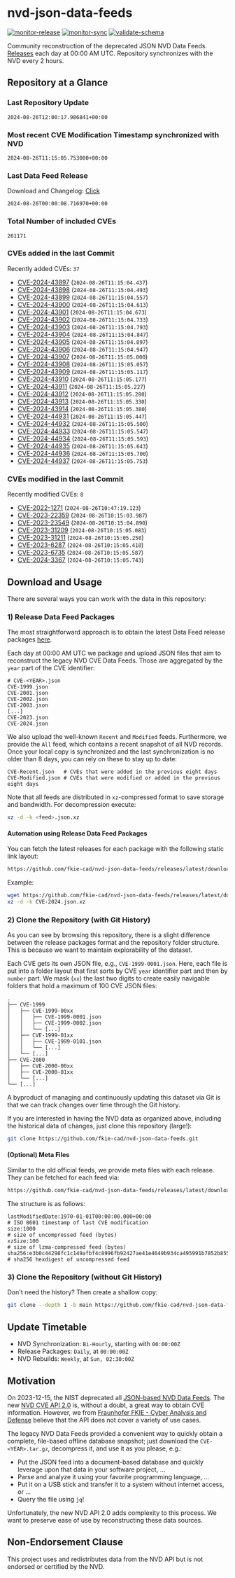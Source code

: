 # nvd-json-data-feeds

[![monitor-release](https://github.com/fkie-cad/nvd-json-data-feeds/actions/workflows/monitor_release.yml/badge.svg)](https://github.com/fkie-cad/nvd-json-data-feeds/actions/workflows/monitor_release.yml)
[![monitor-sync](https://github.com/fkie-cad/nvd-json-data-feeds/actions/workflows/monitor_sync.yml/badge.svg)](https://github.com/fkie-cad/nvd-json-data-feeds/actions/workflows/monitor_sync.yml)
[![validate-schema](https://github.com/fkie-cad/nvd-json-data-feeds/actions/workflows/validate_schema.yml/badge.svg)](https://github.com/fkie-cad/nvd-json-data-feeds/actions/workflows/validate_schema.yml)

Community reconstruction of the deprecated JSON NVD Data Feeds.
[Releases](https://github.com/fkie-cad/nvd-json-data-feeds/releases/latest) each day at 00:00 AM UTC.
Repository synchronizes with the NVD every 2 hours.

## Repository at a Glance

### Last Repository Update

```plain
2024-08-26T12:00:17.986841+00:00
```

### Most recent CVE Modification Timestamp synchronized with NVD

```plain
2024-08-26T11:15:05.753000+00:00
```

### Last Data Feed Release

Download and Changelog: [Click](https://github.com/fkie-cad/nvd-json-data-feeds/releases/latest)

```plain
2024-08-26T00:00:08.716970+00:00
```

### Total Number of included CVEs

```plain
261171
```

### CVEs added in the last Commit

Recently added CVEs: `37`

- [CVE-2024-43897](CVE-2024/CVE-2024-438xx/CVE-2024-43897.json) (`2024-08-26T11:15:04.437`)
- [CVE-2024-43898](CVE-2024/CVE-2024-438xx/CVE-2024-43898.json) (`2024-08-26T11:15:04.493`)
- [CVE-2024-43899](CVE-2024/CVE-2024-438xx/CVE-2024-43899.json) (`2024-08-26T11:15:04.557`)
- [CVE-2024-43900](CVE-2024/CVE-2024-439xx/CVE-2024-43900.json) (`2024-08-26T11:15:04.613`)
- [CVE-2024-43901](CVE-2024/CVE-2024-439xx/CVE-2024-43901.json) (`2024-08-26T11:15:04.673`)
- [CVE-2024-43902](CVE-2024/CVE-2024-439xx/CVE-2024-43902.json) (`2024-08-26T11:15:04.733`)
- [CVE-2024-43903](CVE-2024/CVE-2024-439xx/CVE-2024-43903.json) (`2024-08-26T11:15:04.793`)
- [CVE-2024-43904](CVE-2024/CVE-2024-439xx/CVE-2024-43904.json) (`2024-08-26T11:15:04.847`)
- [CVE-2024-43905](CVE-2024/CVE-2024-439xx/CVE-2024-43905.json) (`2024-08-26T11:15:04.897`)
- [CVE-2024-43906](CVE-2024/CVE-2024-439xx/CVE-2024-43906.json) (`2024-08-26T11:15:04.947`)
- [CVE-2024-43907](CVE-2024/CVE-2024-439xx/CVE-2024-43907.json) (`2024-08-26T11:15:05.000`)
- [CVE-2024-43908](CVE-2024/CVE-2024-439xx/CVE-2024-43908.json) (`2024-08-26T11:15:05.057`)
- [CVE-2024-43909](CVE-2024/CVE-2024-439xx/CVE-2024-43909.json) (`2024-08-26T11:15:05.117`)
- [CVE-2024-43910](CVE-2024/CVE-2024-439xx/CVE-2024-43910.json) (`2024-08-26T11:15:05.177`)
- [CVE-2024-43911](CVE-2024/CVE-2024-439xx/CVE-2024-43911.json) (`2024-08-26T11:15:05.227`)
- [CVE-2024-43912](CVE-2024/CVE-2024-439xx/CVE-2024-43912.json) (`2024-08-26T11:15:05.280`)
- [CVE-2024-43913](CVE-2024/CVE-2024-439xx/CVE-2024-43913.json) (`2024-08-26T11:15:05.330`)
- [CVE-2024-43914](CVE-2024/CVE-2024-439xx/CVE-2024-43914.json) (`2024-08-26T11:15:05.380`)
- [CVE-2024-44931](CVE-2024/CVE-2024-449xx/CVE-2024-44931.json) (`2024-08-26T11:15:05.447`)
- [CVE-2024-44932](CVE-2024/CVE-2024-449xx/CVE-2024-44932.json) (`2024-08-26T11:15:05.500`)
- [CVE-2024-44933](CVE-2024/CVE-2024-449xx/CVE-2024-44933.json) (`2024-08-26T11:15:05.547`)
- [CVE-2024-44934](CVE-2024/CVE-2024-449xx/CVE-2024-44934.json) (`2024-08-26T11:15:05.593`)
- [CVE-2024-44935](CVE-2024/CVE-2024-449xx/CVE-2024-44935.json) (`2024-08-26T11:15:05.643`)
- [CVE-2024-44936](CVE-2024/CVE-2024-449xx/CVE-2024-44936.json) (`2024-08-26T11:15:05.700`)
- [CVE-2024-44937](CVE-2024/CVE-2024-449xx/CVE-2024-44937.json) (`2024-08-26T11:15:05.753`)


### CVEs modified in the last Commit

Recently modified CVEs: `8`

- [CVE-2022-1271](CVE-2022/CVE-2022-12xx/CVE-2022-1271.json) (`2024-08-26T10:47:19.123`)
- [CVE-2023-22359](CVE-2023/CVE-2023-223xx/CVE-2023-22359.json) (`2024-08-26T10:15:03.987`)
- [CVE-2023-23549](CVE-2023/CVE-2023-235xx/CVE-2023-23549.json) (`2024-08-26T10:15:04.890`)
- [CVE-2023-31209](CVE-2023/CVE-2023-312xx/CVE-2023-31209.json) (`2024-08-26T10:15:05.083`)
- [CVE-2023-31211](CVE-2023/CVE-2023-312xx/CVE-2023-31211.json) (`2024-08-26T10:15:05.250`)
- [CVE-2023-6287](CVE-2023/CVE-2023-62xx/CVE-2023-6287.json) (`2024-08-26T10:15:05.410`)
- [CVE-2023-6735](CVE-2023/CVE-2023-67xx/CVE-2023-6735.json) (`2024-08-26T10:15:05.587`)
- [CVE-2024-3367](CVE-2024/CVE-2024-33xx/CVE-2024-3367.json) (`2024-08-26T10:15:05.743`)


## Download and Usage

There are several ways you can work with the data in this repository:

### 1) Release Data Feed Packages

The most straightforward approach is to obtain the latest Data Feed release packages [here](https://github.com/fkie-cad/nvd-json-data-feeds/releases/latest).

Each day at 00:00 AM UTC we package and upload JSON files that aim to reconstruct the legacy NVD CVE Data Feeds.
Those are aggregated by the `year` part of the CVE identifier:

```
# CVE-<YEAR>.json
CVE-1999.json
CVE-2001.json
CVE-2002.json
CVE-2003.json
[...]
CVE-2023.json
CVE-2024.json
```

We also upload the well-known `Recent` and `Modified` feeds.
Furthermore, we provide the `All` feed, which contains a recent snapshot of all NVD records.
Once your local copy is synchronized and the last synchronization is no older than 8 days, you can rely on these to stay up to date:

```plain
CVE-Recent.json   # CVEs that were added in the previous eight days
CVE-Modified.json # CVEs that were modified or added in the previous eight days
```

Note that all feeds are distributed in `xz`-compressed format to save storage and bandwidth.
For decompression execute:

```sh
xz -d -k <feed>.json.xz
```

#### Automation using Release Data Feed Packages

You can fetch the latest releases for each package with the following static link layout:

```sh
https://github.com/fkie-cad/nvd-json-data-feeds/releases/latest/download/CVE-<YEAR>.json.xz
```

Example:

```sh
wget https://github.com/fkie-cad/nvd-json-data-feeds/releases/latest/download/CVE-2024.json.xz
xz -d -k CVE-2024.json.xz
```

### 2) Clone the Repository (with Git History)

As you can see by browsing this repository, there is a slight difference between the release packages format and the repository folder structure.
This is because we want to maintain explorability of the dataset.

Each CVE gets its own JSON file, e.g., `CVE-1999-0001.json`.
Here, each file is put into a folder layout that first sorts by CVE `year` identifier part and then by `number` part.
We mask (`xx`) the last two digits to create easily navigable folders that hold a maximum of 100 CVE JSON files:

```plain
.
├── CVE-1999
│   ├── CVE-1999-00xx
│   │   ├── CVE-1999-0001.json
│   │   ├── CVE-1999-0002.json
│   │   └── [...]
│   ├── CVE-1999-01xx
│   │   ├── CVE-1999-0101.json
│   │   └── [...]
│   └── [...]
├── CVE-2000
│   ├── CVE-2000-00xx
│   ├── CVE-2000-01xx
│   └── [...]
└── [...]
```

A byproduct of managing and continuously updating this dataset via Git is that we can track changes over time through the Git history.

If you are interested in having the NVD data as organized above, including the historical data of changes, just clone this repository (large!):

```sh
git clone https://github.com/fkie-cad/nvd-json-data-feeds.git
```

#### (Optional) Meta Files

Similar to the old official feeds, we provide meta files with each release. They can be fetched for each feed via:

```sh
https://github.com/fkie-cad/nvd-json-data-feeds/releases/latest/download/CVE-<YEAR>.meta
```

The structure is as follows:

```plain
lastModifiedDate:1970-01-01T00:00:00.000+00:00                          # ISO 8601 timestamp of last CVE modification
size:1000                                                               # size of uncompressed feed (bytes)
xzSize:100                                                              # size of lzma-compressed feed (bytes)
sha256:e3b0c44298fc1c149afbf4c8996fb92427ae41e4649b934ca495991b7852b855 # sha256 hexdigest of uncompressed feed
```

### 3) Clone the Repository (without Git History)

Don't need the history? Then create a shallow copy:

```sh
git clone --depth 1 -b main https://github.com/fkie-cad/nvd-json-data-feeds.git
```


## Update Timetable

* NVD Synchronization: `Bi-Hourly`, starting with `00:00:00Z`
* Release Packages: `Daily`, at `00:00:00Z`
* NVD Rebuilds: `Weekly`, at `Sun, 02:30:00Z`


## Motivation

On 2023-12-15, the NIST deprecated all [JSON-based NVD Data Feeds](https://nvd.nist.gov/vuln/data-feeds#divRetirementBanner-1).
The new [NVD CVE API 2.0](https://nvd.nist.gov/developers/vulnerabilities) is, without a doubt, a great way to obtain CVE information.
However, we from [Fraunhofer FKIE - Cyber Analysis and Defense](https://www.fkie.fraunhofer.de/en/departments/cad.html) believe that the API does not cover a variety of use cases.

The legacy NVD Data Feeds provided a convenient way to quickly obtain a complete, file-based offline database snapshot; just download the `CVE-<YEAR>.tar.gz`, decompress it, and use it as you please, e.g.:

- Put the JSON feed into a document-based database and quickly leverage upon that data in your software project, ...
- Parse and analyze it using your favorite programming language, ...
- Put it on a USB stick and transfer it to a system without internet access, or ...
- Query the file using `jq`!

Unfortunately, the new NVD API 2.0 adds complexity to this process.
We want to preserve ease of use by reconstructing these data sources.

## Non-Endorsement Clause

This project uses and redistributes data from the NVD API but is not endorsed or certified by the NVD.